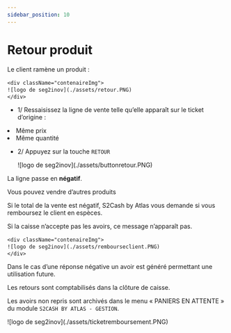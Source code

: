 ```yaml
---
sidebar_position: 10
---
```


# Retour produit

Le client ramène un produit :


    <div className="contenaireImg">
    ![logo de seg2inov](./assets/retour.PNG)
    </div>


- 1/  Ressaisissez la ligne de vente telle qu’elle apparaît sur le ticket d’origine :

<li>Même prix</li>
<li>Même quantité</li>

- 2/  Appuyez sur la touche ```RETOUR```


    <div className="contenaireImg">
    ![logo de seg2inov](./assets/buttonretour.PNG)
    </div>

La ligne passe en **négatif**.


Vous pouvez vendre d’autres produits

Si le total de la vente est négatif, S2Cash by Atlas vous demande si vous remboursez le client en espèces.


Si la caisse n’accepte pas les avoirs, ce message n’apparaît pas.


    <div className="contenaireImg">
    ![logo de seg2inov](./assets/rembourseclient.PNG)
    </div>


Dans le cas d’une réponse négative un avoir est généré permettant une utilisation future.


Les retours sont comptabilisés dans la clôture de caisse.


Les avoirs non repris sont archivés dans le menu « PANIERS EN ATTENTE » du module ```S2CASH BY ATLAS - GESTION```.

 <div className="contenaireImg">
    ![logo de seg2inov](./assets/ticketremboursement.PNG)
    </div>